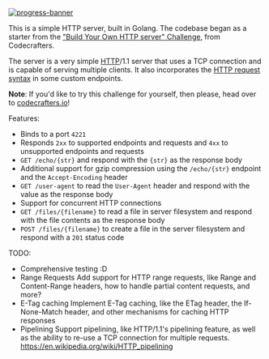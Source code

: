 [![progress-banner](https://backend.codecrafters.io/progress/http-server/ffaad628-5f0f-4440-be1f-8a0dffd6b6c9)](https://app.codecrafters.io/users/codecrafters-bot?r=2qF)

This is a simple HTTP server, built in Golang. The codebase began as a starter from the
["Build Your Own HTTP server" Challenge](https://app.codecrafters.io/courses/http-server/overview), from Codecrafters.

The server is a very simple [HTTP](https://en.wikipedia.org/wiki/Hypertext_Transfer_Protocol)/1.1 server that uses a TCP connection and is capable of serving multiple clients. It also incorporates the [HTTP request syntax](https://www.w3.org/Protocols/rfc2616/rfc2616-sec5.html) in some custom endpoints.

**Note**: If you'd like to try this challenge for yourself, then please, head over to [codecrafters.io](https://codecrafters.io)!

Features:

- Binds to a port `4221`
- Responds `2xx` to supported endpoints and requests and `4xx` to unsupported endpoints and requests
- `GET /echo/{str}` and respond with the `{str}` as the response body
- Additional support for gzip compression using the `/echo/{str}` endpoint and the `Accept-Encoding` header
- `GET /user-agent` to read the `User-Agent` header and respond with the value as the response body
- Support for concurrent HTTP connections
- `GET /files/{filename}` to read a file in server filesystem and respond with the file contents as the response body
- `POST /files/{filename}` to create a file in the server filesystem and respond with a `201` status code

TODO:

- Comprehensive testing :D
- Range Requests
  Add support for HTTP range requests, like Range and Content-Range headers, how to handle partial content requests, and more?
- E-Tag caching
  Implement E-Tag caching, like the ETag header, the If-None-Match header, and other mechanisms for caching HTTP responses
- Pipelining
  Support pipelining, like HTTP/1.1's pipelining feature, as well as the ability to re-use a TCP connection for multiple requests.
  https://en.wikipedia.org/wiki/HTTP_pipelining
